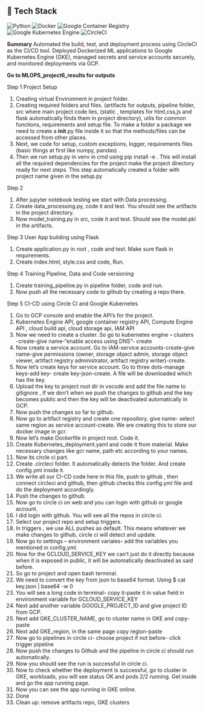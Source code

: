 ## 🧰 Tech Stack

<p align="left">
  <img src="https://img.shields.io/badge/Python-3776AB?style=for-the-badge&logo=python&logoColor=white" alt="Python"/>
  <img src="https://img.shields.io/badge/Docker-2496ED?style=for-the-badge&logo=docker&logoColor=white" alt="Docker"/>
  <img src="https://img.shields.io/badge/GCR-F44336?style=for-the-badge&logo=googlecloud&logoColor=white" alt="Google Container Registry"/>
  <img src="https://img.shields.io/badge/GKE-4285F4?style=for-the-badge&logo=googlecloud&logoColor=white" alt="Google Kubernetes Engine"/>
  <img src="https://img.shields.io/badge/CircleCI-343434?style=for-the-badge&logo=circleci&logoColor=white" alt="CircleCI"/>
</p>

**Summary**
Automated the build, test, and deployment process using CircleCI as the CI/CD tool. Deployed Dockerized ML applications to Google Kubernetes Engine (GKE), managed secrets and service accounts securely, and monitored deployments via GCP.

**Go to MLOPS_project6_results for outputs**

Step 1
Project Setup
1.	Creating virtual Environment in project folder.
2.	Creating required folders and files. (artifacts for outputs, pipeline folder, src where main project code lies, (static , templates for html,css,js and flask automatically finds them in project directory), utils for common functions, requirements and setup file. To make a folder a package we need to create a __init__.py file inside it so that the methods/files can be accessed from other places.
3.	Next, we code for setup, custom exceptions, logger, requirements files (basic things at first like numpy, pandas) .
4.	Then we run setup.py in venv in cmd using pip install -e . This will install all the required dependencies for the project make the project directory ready for next steps. This step automatically created a folder with project name given in the setup.py

Step 2
1.	After jupyter notebook testing we start with Data processing.
2.	Create data_processing.py, code it and test. You should see the artifacts in the project directory.
3.	Now model_training.py in src, code it and test. Should see the model.pkl in the artifacts.

Step 3
User App building using Flask
1.	Create application.py in root , code and test. Make sure flask in requirements.
2.	Create index.html, style.css and code, Run.

Step 4
Training Pipeline, Data and Code versioning
1.	Create training_pipeline.py in pipeline folder, code and run.
2.	Now push all the necessary code to github by creating a repo there.

Step 5
CI-CD using Circle CI and Google Kubernetes
1.	Go to GCP console and enable the API’s for the project.
2.	Kubernetes Engine API, google container registry API, Compute Engine API , cloud build api, cloud storage api, IAM API
3.	Now we need to create a cluster. So go to  kubernetes engine – clusters -create-give name-“enable access using DNS”- create
4.	Now create a service account. Go to IAM-service accounts-create-give name-give permissions (owner, storage object admin, storage object viewer, artifact registry administrator, artifact registry writer)-create.
5.	Now let’s create keys for service account. Go to three dots-manage keys-add key- create key-json-create. A file will be downloaded which has the key.
6.	Upload the key to project root dir in vscode and add the file name to gitignore , if we don’t when we push the changes to github and the key becomes public and then the key will be deactivated automatically in GCP.
7.	Now push the changes so far to github.
8.	Now go to artifact registry and create one repository. give name- select same region as service account-create. We are creating this to store our docker image in gcr.
9.	Now let’s make Dockerfile in project root. Code it.
10.	Create Kubernetes_deployment.yaml and code it from material. Make necessary changes like gcr name, path etc according to your names.
11.	 Now its circle ci part.
12.	Create .circleci folder. It automatically detects the folder. And create config.yml inside it.
13.	We write all our CI-CD code here in this file, push to github , then connect circleci and github, then github checks this config.yml file and do the deployment accordingly.
14.	Push the changes to github.
15.	Now go to circle ci on web and you can login with github or google account.
16.	I did login with github. You will see all the repos in circle ci.
17.	Select our project repo and setup triggers.
18.	 In triggers , we use ALL pushes as default. This means whatever we make changes to github, circle ci will detect and update.
19.	Now go to settings – environment variales- add the variables you mentioned in config.yml.
20.	Now for the GCLOUD_SERVICE_KEY we can’t just do it directly because when it is exposed in public, it will be automatically deactivated as said before.
21.	So go to project and open bash terminal.
22.	We need to convert the key from json to base64 format. Using $ cat key.json | base64 -w 0
23.	You will see a long code in terminal- copy it-paste it in value field in environment variable for GCLOUD_SERVICE_KEY
24.	Next add another variable GOOGLE_PROJECT_ID and give project ID from GCP.
25.	Next add GKE_CLUSTER_NAME, go to cluster name in GKE and copy-paste
26.	 Next add GKE_region, in the same page copy region-paste
27.	Now go to pipelines in circle ci- choose project if not before- click trigger pipeline
28.	Now push the changes to Github and the pipeline in circle ci should run automatically.
29.	Now you should see the run is successful in circle ci.
30.	Now to check whether the deployment is successful, go to cluster in GKE, workloads, you will see status OK and pods 2/2 running. Get inside and go the app running page.
31.	Now you can see the app running in GKE online.
32.	Done
33.	Clean up: remove artifacts repo, GKE clusters

